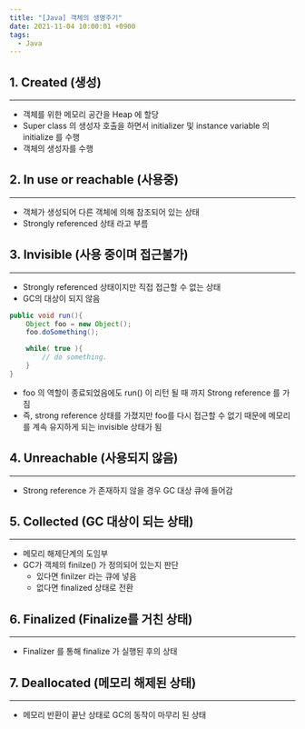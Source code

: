 ```yaml
---
title: "[Java] 객체의 생명주기"
date: 2021-11-04 10:00:01 +0900
tags:
  - Java
---
```

## 1. Created (생성)
---
- 객체를 위한 메모리 공간을 Heap 에 할당
- Super class 의 생성자 호출을 하면서 initializer 및 instance variable 의 initialize 를 수행
- 객체의 생성자를 수행

## 2. In use or reachable (사용중)
---
- 객체가 생성되어 다른 객체에 의해 참조되어 있는 상태
- Strongly referenced 상태 라고 부름

## 3. Invisible (사용 중이며 접근불가)
---
- Strongly referenced 상태이지만 직접 접근할 수 없는 상태
- GC의 대상이 되지 않음

```java
public void run(){
	Object foo = new Object();
	foo.doSomething();

	while( true ){
		// do something.
	}
}
```

- foo 의 역할이 종료되었음에도 run() 이 리턴 될 때 까지 Strong reference 를 가짐
- 즉, strong reference 상태를 가졌지만 foo를 다시 접근할 수 없기 때문에 메모리를 계속 유지하게 되는 invisible 상태가 됨
## 4. Unreachable (사용되지 않음)
---
- Strong reference 가 존재하지 않을 경우 GC 대상 큐에 들어감

## 5. Collected (GC 대상이 되는 상태)
---
- 메모리 해제단계의 도임부
- GC가 객체의 finilze() 가 정의되어 있는지 판단
    - 있다면 finilzer 라는 큐에 넣음
    - 없다면 finalized 상태로 전환

## 6. Finalized (Finalize를 거친 상태)
---
- Finalizer 를 통해 finalize 가 실행된 후의 상태

## 7. Deallocated (메모리 해제된 상태)
---
- 메모리 반환이 끝난 상태로 GC의 동작이 마무리 된 상태
